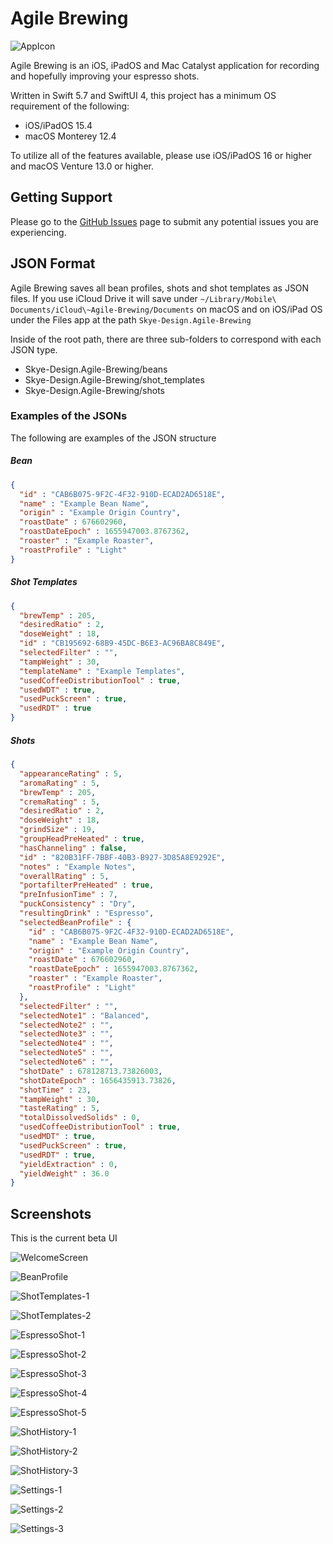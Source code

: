 # Agile Brewing
![AppIcon](/assets/AppIcon.png)

Agile Brewing is an iOS, iPadOS and Mac Catalyst application for recording and hopefully improving your espresso shots.

Written in Swift 5.7 and SwiftUI 4, this project has a minimum OS requirement of the following:
- iOS/iPadOS 15.4
- macOS Monterey 12.4

To utilize all of the features available, please use iOS/iPadOS 16 or higher and macOS Venture 13.0 or higher.

## Getting Support
Please go to the [GitHub Issues](https://github.com/erikng/Agile-Brewing-Issues/issues) page to submit any potential issues you are experiencing.

## JSON Format
Agile Brewing saves all bean profiles, shots and shot templates as JSON files. If you use iCloud Drive it will save under `~/Library/Mobile\ Documents/iCloud\~Agile-Brewing/Documents` on macOS and on iOS/iPad OS under the Files app at the path `Skye-Design.Agile-Brewing`

Inside of the root path, there are three sub-folders to correspond with each JSON type.
- Skye-Design.Agile-Brewing/beans
- Skye-Design.Agile-Brewing/shot_templates
- Skye-Design.Agile-Brewing/shots

### Examples of the JSONs
The following are examples of the JSON structure

##### Bean
```json
{
  "id" : "CAB6B075-9F2C-4F32-910D-ECAD2AD6518E",
  "name" : "Example Bean Name",
  "origin" : "Example Origin Country",
  "roastDate" : 676602960,
  "roastDateEpoch" : 1655947003.8767362,
  "roaster" : "Example Roaster",
  "roastProfile" : "Light"
}
```

##### Shot Templates
```json
{
  "brewTemp" : 205,
  "desiredRatio" : 2,
  "doseWeight" : 18,
  "id" : "CB195692-68B9-45DC-B6E3-AC96BA8C849E",
  "selectedFilter" : "",
  "tampWeight" : 30,
  "templateName" : "Example Templates",
  "usedCoffeeDistributionTool" : true,
  "usedWDT" : true,
  "usedPuckScreen" : true,
  "usedRDT" : true
}
```

##### Shots
```json
{
  "appearanceRating" : 5,
  "aromaRating" : 5,
  "brewTemp" : 205,
  "cremaRating" : 5,
  "desiredRatio" : 2,
  "doseWeight" : 18,
  "grindSize" : 19,
  "groupHeadPreHeated" : true,
  "hasChanneling" : false,
  "id" : "820B31FF-7BBF-40B3-B927-3D85A8E9292E",
  "notes" : "Example Notes",
  "overallRating" : 5,
  "portafilterPreHeated" : true,
  "preInfusionTime" : 7,
  "puckConsistency" : "Dry",
  "resultingDrink" : "Espresso",
  "selectedBeanProfile" : {
    "id" : "CAB6B075-9F2C-4F32-910D-ECAD2AD6518E",
    "name" : "Example Bean Name",
    "origin" : "Example Origin Country",
    "roastDate" : 676602960,
    "roastDateEpoch" : 1655947003.8767362,
    "roaster" : "Example Roaster",
    "roastProfile" : "Light"
  },
  "selectedFilter" : "",
  "selectedNote1" : "Balanced",
  "selectedNote2" : "",
  "selectedNote3" : "",
  "selectedNote4" : "",
  "selectedNote5" : "",
  "selectedNote6" : "",
  "shotDate" : 678128713.73826003,
  "shotDateEpoch" : 1656435913.73826,
  "shotTime" : 23,
  "tampWeight" : 30,
  "tasteRating" : 5,
  "totalDissolvedSolids" : 0,
  "usedCoffeeDistributionTool" : true,
  "usedMDT" : true,
  "usedPuckScreen" : true,
  "usedRDT" : true,
  "yieldExtraction" : 0,
  "yieldWeight" : 36.0
}
```

## Screenshots
This is the current beta UI

![WelcomeScreen](/assets/WelcomeScreen.png)

![BeanProfile](/assets/BeanProfile.png)

![ShotTemplates-1](/assets/ShotTemplates-1.png)

![ShotTemplates-2](/assets/ShotTemplates-2.png)

![EspressoShot-1](/assets/EspressoShot-1.png)

![EspressoShot-2](/assets/EspressoShot-2.png)

![EspressoShot-3](/assets/EspressoShot-3.png)

![EspressoShot-4](/assets/EspressoShot-4.png)

![EspressoShot-5](/assets/EspressoShot-5.png)

![ShotHistory-1](/assets/ShotHistory-1.png)

![ShotHistory-2](/assets/ShotHistory-2.png)

![ShotHistory-3](/assets/ShotHistory-3.png)

![Settings-1](/assets/Settings-1.png)

![Settings-2](/assets/Settings-2.png)

![Settings-3](/assets/Settings-3.png)
